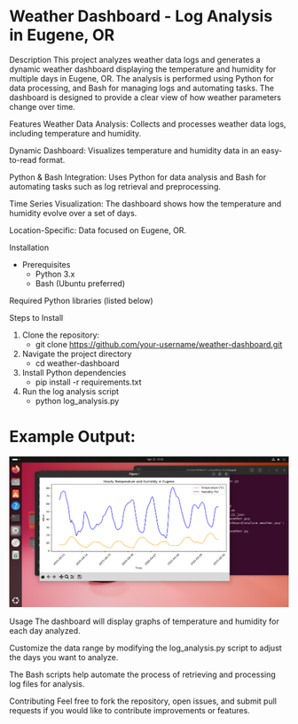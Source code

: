 # Weather Dashboard - Log Analysis in Eugene, OR

Description
This project analyzes weather data logs and generates a dynamic weather dashboard displaying the temperature and humidity for multiple days in Eugene, OR. The analysis is performed using Python for data processing, and Bash for managing logs and automating tasks. The dashboard is designed to provide a clear view of how weather parameters change over time.

Features
Weather Data Analysis: Collects and processes weather data logs, including temperature and humidity.

Dynamic Dashboard: Visualizes temperature and humidity data in an easy-to-read format.

Python & Bash Integration: Uses Python for data analysis and Bash for automating tasks such as log retrieval and preprocessing.

Time Series Visualization: The dashboard shows how the temperature and humidity evolve over a set of days.

Location-Specific: Data focused on Eugene, OR.

Installation
- Prerequisites
    - Python 3.x
    - Bash (Ubuntu preferred)

Required Python libraries (listed below)

Steps to Install
1) Clone the repository:
    - git clone https://github.com/your-username/weather-dashboard.git
2) Navigate the project directory
    - cd weather-dashboard
3) Install Python dependencies
    - pip install -r requirements.txt
4) Run the log analysis script
    - python log_analysis.py
  
# Example Output:
![Weather Dashboard Screenshot](https://github.com/macblair221/weather-dashboard/blob/main/weather-dashboard-ex.png?raw=true)
     


Usage
The dashboard will display graphs of temperature and humidity for each day analyzed.

Customize the data range by modifying the log_analysis.py script to adjust the days you want to analyze.

The Bash scripts help automate the process of retrieving and processing log files for analysis.



Contributing
Feel free to fork the repository, open issues, and submit pull requests if you would like to contribute improvements or features.



